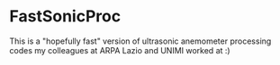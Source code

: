 # FastSonicProc
This is a "hopefully fast" version of ultrasonic anemometer processing codes my colleagues at ARPA Lazio and UNIMI worked at :)
